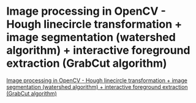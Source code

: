 # Image processing in OpenCV - Hough linecircle transformation + image segmentation (watershed algorithm) + interactive foreground extraction (GrabCut algorithm)
[Image processing in OpenCV - Hough linecircle transformation + image segmentation (watershed algorithm) + interactive foreground extraction (GrabCut algorithm)](https://aiwithcloud.com/2022/09/15/image_processing_in_opencv___hough_linecircle_transformation__image_segmentation_watershed_algorithm__interactive_foreground_extraction_grabcut_algorithm/)